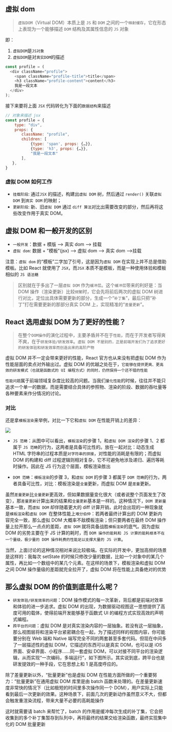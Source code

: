 ## 虚拟 dom

> `虚拟DOM`（Virtual DOM）本质上是 `JS` 和 `DOM` 之间的一个`映射缓存`，它在形态上表现为一个能够描述 `DOM` 结构及其属性信息的 `JS` 对象

即：

1. `虚拟DOM`是`JS对象`
2. `虚拟DOM`是对`真实DOM`的描述

```js
const profile = (
  <div className="profile">
    <span className="profile-title">title</span>
    <h3 className="profile-content">content</h3>
    我是一段文本
  </div>
);
```

接下来要将上面 `JSX` 代码转化为下面的`数据结构`来描述

```js
// 对象来描述 jsx
const profile = {
    type: "div",
    props: {
       className: "profile",
       children: [
           {type: 'span', props: {…}},
           {type: 'h3', props: {…}},
           "我是一段文本"
       ],
   },
}
```

### 虚拟 DOM 如何工作

- `挂载阶段`: 通过`JSX` 的描述，构建出`虚拟 DOM` 树，然后通过 `render()` 关联`虚拟 DOM` 到`真实 DOM` 的映射；
- `更新阶段`: 新、旧`虚拟 DOM` 通过 `diff 算法`对比出需要改变的部分，然后再将这些改变作用于真实 DOM。

## 虚拟 DOM 和一般开发的区别

- `一般开发`：数据 + 模版 --> 真实 dom --> 挂载
- `虚拟 dom`: 数据 + "模板"(jsx) --> 虚拟 dom --> 真实 dom -->挂载

注意：`虚拟 dom` 的“模板”二字加了引号，这是因为`虚拟 DOM` 在实现上并不总是借助模板。比如 React 就使用了 `JSX`，而`JSX` 本质不是模板，而是一种使用体验和模板相似的 `JS 语法糖`

> 区别就在于多出了一层`虚拟 DOM` 作为`缓冲层`。这个`缓冲层`带来的利好是：当 DOM 操作（渲染更新）比较`频繁`时，它会先将前后两次的虚拟 DOM 树进行对比，定位出具体需要更新的部分，生成一个“`补丁集`”，最后只把“补丁”打在需要更新的那部分真实 DOM 上，实现精准的“`差量更新`”。

## React 选用虚拟 DOM 为了更好的性能？

> 在整个`DOM操作`的演化过程中，主要矛盾并不在于`性能`，而在于开发者写得爽不爽，在于`研发体验/研发效率`。`虚拟 DOM 不是别的，正是前端开发们为了追求更好的研发体验和研发效率而创造出来的高阶产物`

虚拟 DOM 并不一定会带来更好的性能，React 官方也从来没有把虚拟 DOM 作为性能层面的卖点对外输出过。虚拟 DOM 的优越之处在于，`它能够在提供更爽、更高效的研发模式（也就是函数式的 UI 编程方式）的同时，仍然保持一个还不错的性能`

`性能问题`属于前端领域复杂度比较高的问题。当我们`量化性能`的时候，往往并不能只追求一个单一的数据，而是需要结合具体的参照物、渲染的阶段、数据的吞吐量等各种要素来作分情况的讨论。

### 对比
还是拿`模板渲染`来举例，对比一下它和`虚拟 DOM` 在性能开销上的差异：

![](https://chao31.github.io/pics/img/202303201217928.png)

- `JS 范畴`：从图中可以看出，`模板渲染`的步骤 1，和`虚拟 DOM 渲染`的步骤 1、2 都属于 `JS 范畴`的行为，这两者是具备可比性的。放在一起对比：动态生成 HTML 字符串的过程本质是`对字符串的拼接`，对性能的消耗是有限的；而虚拟 DOM 的构建和 diff 过程逻辑则相对复杂，它不可避免地涉及递归、遍历等耗时操作。因此在 JS 行为这个层面，模板渲染胜出

- `DOM 范畴`：`模板渲染`的步骤 3，和`虚拟 DOM` 的步骤 3 都属于 `DOM 范畴`的行为，两者具备可比性，对比：模板渲染是`全量`更新，而虚拟 DOM 是`差量`更新。

虽然`差量更新`比`全量更新`更高效，但如果数据量变化很大（或者说整个页面发生了改变），那`差量更新`计算出来的结果和`全量更新`基本是一样的。这种情况下，`DOM 更新量`基本一致，而`虚拟 DOM` 却伴随着更大的 diff 计算开销，此时会出现的一种现象就是`模板渲染`和`虚拟 DOM `在整体性能上`难分伯仲`：若两者最终计算出的 DOM 更新内容完全一致，那么虚拟 DOM 大概率不敌模板渲染；但只要两者在最终 DOM 操作量上拉开那么一点点的差距，`虚拟 DOM` 就将具备战胜`模板渲染`的底气。因为虚拟 DOM 的劣势主要在于 JS 计算的耗时，而 `DOM 操作的能耗和 JS 计算的能耗根本不在一个量级，极少量的 DOM 操作耗费的性能足以支撑大量的 JS 计算`。

当然，上面讨论的这种情况相对来说比较极端。在实际的开发中，更加高频的场景是这样的：我每次 setState 的时候只修改少量的数据，比如一个对象中的某几个属性，再比如一个数组中的某几个元素。在这样的场景下，模板渲染和虚拟 DOM 之间 DOM 操作量级的差距就完全拉开了，虚拟 DOM 将在性能上具备绝对的优势

## 那么虚拟 DOM 的价值到底是什么呢？

- `研发体验/研发效率的问题`：DOM 操作模式的每一次革新，背后都是前端对效率和体验的进一步追求。虚拟 DOM 的出现，为数据驱动视图这一思想提供了高度可用的载体，使得前端开发能够基于函数式 UI 的编程方式实现高效的声明式编程。
- `跨平台的问题`：虚拟 DOM 是对真实渲染内容的一层抽象。若没有这一层抽象，那么视图层将和渲染平台紧密耦合在一起，为了描述同样的视图内容，你可能要分别在 Web 端和 Native 端写完全不同的两套甚至多套代码。但现在中间多了一层描述性的虚拟 DOM，它描述的东西可以是真实 DOM，也可以是 iOS 界面、安卓界面、小程序......同一套虚拟 DOM，可以对接不同平台的渲染逻辑，从而实现“一次编码，多端运行”，如下图所示。其实说到底，跨平台也是研发提效的一种手段，它在思想上和 1 是高度呼应的。


除了差量更新以外，“批量更新”也是虚拟 DOM 在性能方面所做的一个重要努力：“批量更新”在通用虚拟 DOM 库里是由 batch 函数来处理的。在差量更新速度非常快的情况下（比如极短的时间里多次操作同一个 DOM），用户实际上只能看到最后一次更新的效果。这种场景下，前面几次的更新动作虽然意义不大，但都会触发重渲染流程，带来大量不必要的高耗能操作

这时就需要请 batch 来帮忙了，batch 的作用是缓冲每次生成的补丁集，它会把收集到的多个补丁集暂存到队列中，再将最终的结果交给渲染函数，最终实现集中化的 DOM 批量更新








